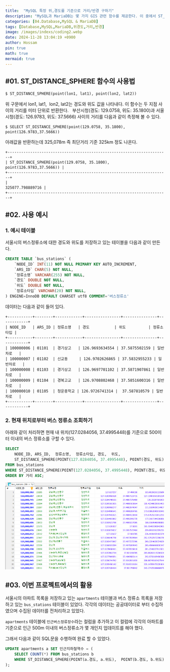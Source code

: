```yaml
---
title:  "MySQL 특정 위,경도를 기준으로 거리/반경 구하기"
description: "MySQL과 MariaDB는 몇 가지 GIS 관련 함수를 제공한다. 이 중에서 ST_DISTANCE_SPHERE 함수는 두 점 사이의 거리를 구하는데 사용된다. 구의 표면을 이용하여 두 지점 사이의 최단 거리를 계산하고 이를 미터값으로 반환해 준다."
categories: [04.Database,MySQL & MariaDB]
tags: [Database,MySQL,MariaDB,위경도,거리,반경]
image: /images/indexs/coding2.webp
date: 2024-11-28 13:04:19 +0900
author: Hossam
pin: true
math: true
mermaid: true
---
```



## #01. ST_DISTANCE_SPHERE 함수의 사용법

```sql
$ ST_DISTANCE_SPHERE(point(lon1, lat1), point(lon2, lat2))
```

위 구문에서 lon1, lat1,  lon2, lat2는 경도와 위도 값을 나타내다. 이 함수는 두 지점 사이의 거리를 미터 단위로 반환한다.
 
부산시청(경도: 129.0758, 위도: 35.1800)과 서울시청(경도: 126.9783, 위도: 37.5666) 사이의 거리를 다음과 같이 측정해 볼 수 있다.

```shell
$ SELECT ST_DISTANCE_SPHERE(point(129.0758, 35.1800), point(126.9783,37.5666))
```

아래값을 반환하는데 325,078m 즉 최단거리 기준 325km 정도 나온다.

```shell
+-----------------------------------------------------------------------+
| ST_DISTANCE_SPHERE(point(129.0758, 35.1800), point(126.9783,37.5666)) |
+-----------------------------------------------------------------------+
|                                                      325077.798889716 |
+-----------------------------------------------------------------------+
```

## #02. 사용 예시

### 1. 예시 테이블

서울시의 버스정류소에 대한 경도와 위도를 저장하고 있는 테이블을 다음과 같이 만든다.

```sql
CREATE TABLE `bus_stations` (
    `NODE_ID` INT(11) NOT NULL PRIMARY KEY AUTO_INCREMENT,
    `ARS_ID` CHAR(5) NOT NULL,
    `정류소명` VARCHAR(255) NOT NULL,
    `경도` DOUBLE NOT NULL,
    `위도` DOUBLE NOT NULL,
    `정류소타입` VARCHAR(20) NOT NULL,
) ENGINE=InnoDB DEFAULT CHARSET utf8 COMMENT='버스정류소'
```

데이터는 다음과 같이 들어 있다.

```
+-----------+--------+------------+----------------+---------------+------------+
| NODE_ID   | ARS_ID | 정류소명   | 경도           | 위도          | 정류소타입 |
+-----------+--------+------------+----------------+---------------+------------+
| 100000006 | 01101  | 경기상고   | 126.9693634554 | 37.5875502159 | 일반차로   |
| 100000007 | 01102  | 신교동     | 126.9702626865 | 37.5832955233 | 일반차로   |
| 100000008 | 01103  | 경기상고   | 126.9697701102 | 37.5871907861 | 일반차로   |
| 100000009 | 01104  | 경복고교   | 126.9708802468 | 37.5851600316 | 일반차로   |
| 100000010 | 01105  | 청운중학교 | 126.9726741314 |  37.587810579 | 일반차로   |
+-----------+--------+------------+----------------+---------------+------------+
```

### 2. 현재 위치로부터 버스 정류소 조회하기

아래와 같이 처리하면 현재 내 위치(127.0284056, 37.4995448)를 기준으로 500미터 이내의 버스 정류소를 구할 수 있다.

```sql
SELECT
    NODE_ID, ARS_ID,  정류소명,  정류소타입, 경도,  위도,
    ST_DISTANCE_SPHERE(POINT(127.0284056, 37.4995448), POINT(경도, 위도)) AS 거리
FROM bus_stations
WHERE ST_DISTANCE_SPHERE(POINT(127.0284056, 37.4995448), POINT(경도, 위도)) <= 500
ORDER BY 거리 ASC;
```

![select](/images/2024/1128/select.png)

## #03. 이번 프로젝트에서의 활용

서울시의 아파트 목록을 저장하고 있는 `apartments` 테이블과 버스 정류소 목록을 저장하고 있는 `bus_stations` 테이블이 있었다. 각각의 데이터는 공공데이터로 부터 수집하였으며 수집된 데이터를 전처리하고 있었다.

`apartments` 테이블에 `인근버스정류장수`라는 컬럼을 추가하고 이 컬럼에 각각의 아파트를 기준으로 인근 500m 이내의 버스정류소가 몇 개인지 업데이트를 해야 했다.

그래서 다음과 같이 SQL문을 수행하여 완료 할 수 있었다.

```sql
UPDATE apartments a SET 인근지하철역수 = (
    SELECT COUNT(*) FROM bus_stations b
    WHERE ST_DISTANCE_SPHERE(POINT(a.경도, a.위도),  POINT(b.경도, b.위도)) <= 500
);
```